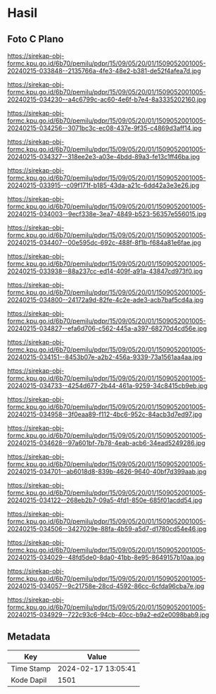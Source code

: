 # Hasil

## Foto C Plano

https://sirekap-obj-formc.kpu.go.id/6b70/pemilu/pdpr/15/09/05/20/01/1509052001005-20240215-033848--2135766a-4fe3-48e2-b381-de52f4afea7d.jpg

https://sirekap-obj-formc.kpu.go.id/6b70/pemilu/pdpr/15/09/05/20/01/1509052001005-20240215-034230--a4c6799c-ac60-4e6f-b7e4-8a3335202160.jpg

https://sirekap-obj-formc.kpu.go.id/6b70/pemilu/pdpr/15/09/05/20/01/1509052001005-20240215-034256--3071bc3c-ec08-437e-9f35-c4869d3aff14.jpg

https://sirekap-obj-formc.kpu.go.id/6b70/pemilu/pdpr/15/09/05/20/01/1509052001005-20240215-034327--318ee2e3-a03e-4bdd-89a3-fe13c1ff46ba.jpg

https://sirekap-obj-formc.kpu.go.id/6b70/pemilu/pdpr/15/09/05/20/01/1509052001005-20240215-033915--c09f171f-b185-43da-a21c-6dd42a3e3e26.jpg

https://sirekap-obj-formc.kpu.go.id/6b70/pemilu/pdpr/15/09/05/20/01/1509052001005-20240215-034003--9ecf338e-3ea7-4849-b523-56357e556015.jpg

https://sirekap-obj-formc.kpu.go.id/6b70/pemilu/pdpr/15/09/05/20/01/1509052001005-20240215-034407--00e595dc-692c-488f-8f1b-f684a81e6fae.jpg

https://sirekap-obj-formc.kpu.go.id/6b70/pemilu/pdpr/15/09/05/20/01/1509052001005-20240215-033938--88a237cc-ed14-409f-a91a-43847cd973f0.jpg

https://sirekap-obj-formc.kpu.go.id/6b70/pemilu/pdpr/15/09/05/20/01/1509052001005-20240215-034800--24172a9d-82fe-4c2e-ade3-acb7baf5cd4a.jpg

https://sirekap-obj-formc.kpu.go.id/6b70/pemilu/pdpr/15/09/05/20/01/1509052001005-20240215-034827--efa6d706-c562-445a-a397-68270d4cd56e.jpg

https://sirekap-obj-formc.kpu.go.id/6b70/pemilu/pdpr/15/09/05/20/01/1509052001005-20240215-034151--8453b07e-a2b2-456a-9339-73a1561aa4aa.jpg

https://sirekap-obj-formc.kpu.go.id/6b70/pemilu/pdpr/15/09/05/20/01/1509052001005-20240215-034733--4254d677-2b44-461a-9259-34c8415cb9eb.jpg

https://sirekap-obj-formc.kpu.go.id/6b70/pemilu/pdpr/15/09/05/20/01/1509052001005-20240215-034958--3f0eaa89-f112-4bc6-952c-84acb3d7ed97.jpg

https://sirekap-obj-formc.kpu.go.id/6b70/pemilu/pdpr/15/09/05/20/01/1509052001005-20240215-034628--97a601bf-7b78-4eab-acb6-34ead5249286.jpg

https://sirekap-obj-formc.kpu.go.id/6b70/pemilu/pdpr/15/09/05/20/01/1509052001005-20240215-034701--ab6018d8-839b-4626-9640-40bf7d399aab.jpg

https://sirekap-obj-formc.kpu.go.id/6b70/pemilu/pdpr/15/09/05/20/01/1509052001005-20240215-034122--268eb2b7-09a5-4fd1-850e-685f01acdd54.jpg

https://sirekap-obj-formc.kpu.go.id/6b70/pemilu/pdpr/15/09/05/20/01/1509052001005-20240215-034506--3427029e-88fa-4b59-a5d7-d1780cd54e46.jpg

https://sirekap-obj-formc.kpu.go.id/6b70/pemilu/pdpr/15/09/05/20/01/1509052001005-20240215-034029--48fd5de0-8da0-41bb-8e95-8649157b10aa.jpg

https://sirekap-obj-formc.kpu.go.id/6b70/pemilu/pdpr/15/09/05/20/01/1509052001005-20240215-034057--9c21758e-28cd-4592-86cc-6cfda96cba7e.jpg

https://sirekap-obj-formc.kpu.go.id/6b70/pemilu/pdpr/15/09/05/20/01/1509052001005-20240215-034929--722c93c6-94cb-40cc-b9a2-ed2e0098bab9.jpg


## Metadata

| Key        | Value               |
| ---------- | ------------------- |
| Time Stamp | 2024-02-17 13:05:41 |
| Kode Dapil | 1501                |



